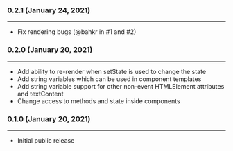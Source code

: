 ### 0.2.1 (January 24, 2021) 
---
- Fix rendering bugs (@bahkr in #1 and #2)

### 0.2.0 (January 20, 2021) 
---
- Add ability to re-render when setState is used to change the state
- Add string variables which can be used in component templates
- Add string variable support for other non-event HTMLElement attributes and textContent
- Change access to methods and state inside components

### 0.1.0 (January 20, 2021) 
---
- Initial public release